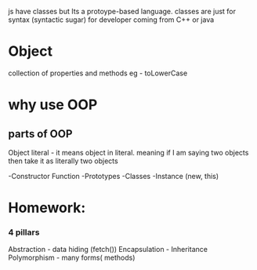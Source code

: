 js have classes but
Its a protoype-based language.
classes are just for syntax (syntactic sugar) for developer coming from C++ or java 
 

# Object 
collection of properties and methods 
eg - toLowerCase

# why use OOP

## parts of OOP
Object literal - it means object in literal. meaning if I am saying two objects then take it as literally two objects 

-Constructor Function 
-Prototypes
-Classes
-Instance (new, this)

# Homework: 
### 4 pillars
Abstraction - data hiding (fetch())
Encapsulation - 
Inheritance
Polymorphism -  many forms( methods)

